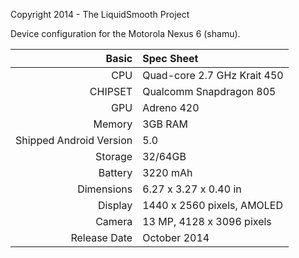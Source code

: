 Copyright 2014 - The LiquidSmooth Project

Device configuration for the Motorola Nexus 6 (shamu).

Basic   | Spec Sheet
-------:|:-------------------------
CPU     | Quad-core 2.7 GHz Krait 450
CHIPSET | Qualcomm Snapdragon 805
GPU     | Adreno 420
Memory  | 3GB RAM
Shipped Android Version | 5.0
Storage | 32/64GB
Battery | 3220 mAh
Dimensions | 6.27 x 3.27 x 0.40 in
Display | 1440 x 2560 pixels, AMOLED
Camera  | 13 MP, 4128 x 3096 pixels
Release Date | October 2014
